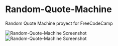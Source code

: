 # Random-Quote-Machine
Random Quote Machine proyect for FreeCodeCamp

![Random-Quote-Machine Screenshot](https://cloud.githubusercontent.com/assets/6568739/16858595/543010e8-4a28-11e6-93aa-16eb014ca99b.png)
![Random-Quote-Machine Screenshot](https://cloud.githubusercontent.com/assets/6568739/16858599/57c323d0-4a28-11e6-810e-2fd6f8413b93.png)
